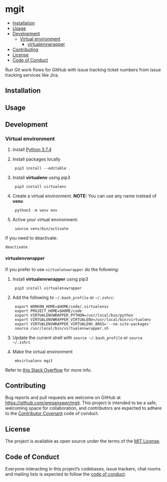 # mgit

- [Installation](#installation)
- [Usage](#usage)
- [Development](#development)
  - [Virtual environment](#virtual-environment)
    - [virtualenvwrapper](#virtualenvwrapper)
- [Contributing](#contributing)
- [License](#license)
- [Code of Conduct](#code-of-conduct)

Run Git work flows for GitHub with issue tracking ticket numbers from issue tracking services like Jira.

## Installation

## Usage

## Development

### Virtual environment

1. Install [Python 3.7.4](https://www.python.org/downloads)

1. Install packages locally

        pip3 install --editable .

1. Install **virtualenv** using pip3

        pip3 install virtualenv

1. Create a virtual environment. **NOTE:** You can use any name instead of **venv**.

        python3 -m venv env

1. Active your virtual environment:

        source venv/bin/activate

If you need to deactivate:

    deactivate

#### virtualenvwrapper

If you prefer to use `virtualenvwrapper` do the following:

1. Install **virtualenvwrapper** using pip3

        pip3 install virtualenvwrapper

1. Add the following to `~/.bash_profile` or `~/.zshrc`:

        export WORKON_HOME=$HOME/code/.virtualenvs
        export PROJECT_HOME=$HOME/code
        export VIRTUALENVWRAPPER_PYTHON=/usr/local/bin/python
        export VIRTUALENVWRAPPER_VIRTUALENV=/usr/local/bin/virtualenv
        export VIRTUALENVWRAPPER_VIRTUALENV_ARGS='--no-site-packages'
        source /usr/local/bin/virtualenvwrapper.sh

1. Update the current shell with `source ~/.bash_profile` or `source ~/.zshrc`

1. Make the virtual environment

        mkvirtualenv mgit


Refer to [this Stack Overflow](https://stackoverflow.com/a/25583193)
for more info.

## Contributing

Bug reports and pull requests are welcome on GitHub at https://github.com/greganswer/mgit.
This project is intended to be a safe, welcoming space for collaboration, and
contributors are expected to adhere to the [Contributor Covenant](http://contributor-covenant.org)
code of conduct.

## License

The project is available as open source under the terms of the
[MIT License](https://opensource.org/licenses/MIT).

## Code of Conduct

Everyone interacting in this project’s codebases, issue trackers, chat rooms and mailing lists is expected to follow the [code of conduct](/CODE_OF_CONDUCT.md).
